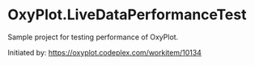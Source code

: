 OxyPlot.LiveDataPerformanceTest
===============================

Sample project for testing performance of OxyPlot.


Initiated by: https://oxyplot.codeplex.com/workitem/10134

